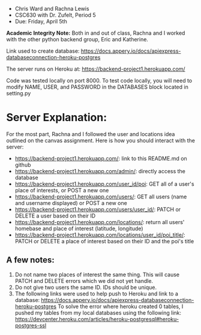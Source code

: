 * Chris Ward and Rachna Lewis
* CSC630 with Dr. Zufelt, Period 5
* Due: Friday, April 5th

**Academic Integrity Note:** Both in and out of class, Rachna and I worked with the
other python backend group, Eric and Katherine.

Link used to create database: https://docs.appery.io/docs/apiexpress-databaseconnection-heroku-postgres

The server runs on Heroku at: https://backend-project1.herokuapp.com/

Code was tested locally on port 8000. To test code locally, you will need to modify
NAME, USER, and PASSWORD in the DATABASES block located in setting.py

# Server Explanation:
  For the most part, Rachna and I followed the user and locations idea outlined
  on the canvas assignment. Here is how you should interact with the server:

  * https://backend-project1.herokuapp.com/: link to this README.md on github
  * https://backend-project1.herokuapp.com/admin/: directly access the database
  * https://backend-project1.herokuapp.com/user_id/poi: GET all of a user's place of interests, or POST a new one
  * https://backend-project1.herokuapp.com/users/: GET all users (name and username displayed) or POST a new one
  * https://backend-project1.herokuapp.com/users/user_id/: PATCH or DELETE a user based on their ID
  * https://backend-project1.herokuapp.com/locations/: return all users' homebase and place of interest (latitude, longitude)
  * https://backend-project1.herokuapp.com/locations/user_id/poi_title/: PATCH or DELETE a place of interest based on their ID and the poi's title

## A few notes:
  1) Do not name two places of interest the same thing. This will cause PATCH and DELETE errors which we did not yet handle.
  2) Do not give two users the same ID. IDs should be unique.
  3) The following links were used to help push to Heroku and link to a database:
    https://docs.appery.io/docs/apiexpress-databaseconnection-heroku-postgres
    To solve the error where heroku created 0 tables, I pushed my tables from my local databases
    using the following link: https://devcenter.heroku.com/articles/heroku-postgresql#heroku-postgres-ssl
